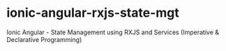 # ionic-angular-rxjs-state-mgt
 Ionic Angular - State Management using RXJS and Services (Imperative & Declarative Programming)
